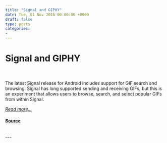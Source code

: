 ```yaml
---
title: "Signal and GIPHY"
date: Tue, 01 Nov 2016 00:00:00 +0000
draft: false
type: posts
categories: 
- 
---
```

# Signal and GIPHY

<br/>

<br/>
The latest Signal release for Android includes support for GIF search and browsing. Signal has long supported sending and receiving GIFs, but this is an experiment that allows users to browse, search, and select popular GIFs from within Signal.

 

[_Read more..._](https://signal.org/blog/giphy-experiment/)

#### [Source](https://signal.org/blog/giphy-experiment/)

<br/>
---
